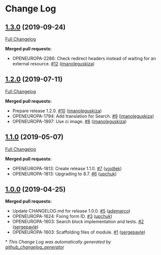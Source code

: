 # Change Log

## [1.3.0](https://github.com/openeuropa/oe_search/tree/1.3.0) (2019-09-24)
[Full Changelog](https://github.com/openeuropa/oe_search/compare/1.2.0...1.3.0)

**Merged pull requests:**

- OPENEUROPA-2286: Check redirect headers instead of waiting for an external resource. [\#12](https://github.com/openeuropa/oe_search/pull/12) ([imanoleguskiza](https://github.com/imanoleguskiza))

## [1.2.0](https://github.com/openeuropa/oe_search/tree/1.2.0) (2019-07-11)
[Full Changelog](https://github.com/openeuropa/oe_search/compare/1.1.0...1.2.0)

**Merged pull requests:**

- Prepare release 1.2.0. [\#10](https://github.com/openeuropa/oe_search/pull/10) ([imanoleguskiza](https://github.com/imanoleguskiza))
- OPENEUROPA-1794: Add translation for Search. [\#9](https://github.com/openeuropa/oe_search/pull/9) ([imanoleguskiza](https://github.com/imanoleguskiza))
- OPENEUROPA-1897: Use ci image. [\#8](https://github.com/openeuropa/oe_search/pull/8) ([imanoleguskiza](https://github.com/imanoleguskiza))

## [1.1.0](https://github.com/openeuropa/oe_search/tree/1.1.0) (2019-05-07)
[Full Changelog](https://github.com/openeuropa/oe_search/compare/1.0.0...1.1.0)

**Merged pull requests:**

- OPENEUROPA-1813: Create release 1.1.0. [\#7](https://github.com/openeuropa/oe_search/pull/7) ([voidtek](https://github.com/voidtek))
- OPENEUROPA-1813: Upgrading to 8.7. [\#6](https://github.com/openeuropa/oe_search/pull/6) ([upchuk](https://github.com/upchuk))

## [1.0.0](https://github.com/openeuropa/oe_search/tree/1.0.0) (2019-04-25)
**Merged pull requests:**

- Update CHANGELOG.md for release 1.0.0. [\#5](https://github.com/openeuropa/oe_search/pull/5) ([ademarco](https://github.com/ademarco))
- OPENEUROPA-1624: Fixing form ID. [\#3](https://github.com/openeuropa/oe_search/pull/3) ([upchuk](https://github.com/upchuk))
- OPENEUROPA-1603: Search block implementation and tests. [\#2](https://github.com/openeuropa/oe_search/pull/2) ([sergepavle](https://github.com/sergepavle))
- OPENEUROPA-1603: Scaffolding files of module. [\#1](https://github.com/openeuropa/oe_search/pull/1) ([sergepavle](https://github.com/sergepavle))



\* *This Change Log was automatically generated by [github_changelog_generator](https://github.com/skywinder/Github-Changelog-Generator)*